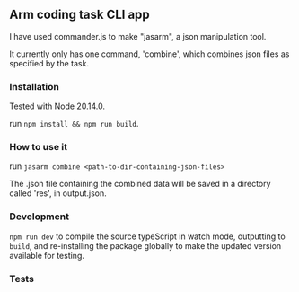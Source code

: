 ## Arm coding task CLI app

I have used commander.js to make "jasarm", a json manipulation tool.

It currently only has one command, 'combine', which combines json files as specified by the task.

### Installation

Tested with Node 20.14.0.

run `npm install && npm run build`.

### How to use it

run `jasarm combine <path-to-dir-containing-json-files>`

The .json file containing the combined data will be saved in a directory called 'res', in output.json.

### Development

`npm run dev` to compile the source typeScript in watch mode, outputting to `build`, and re-installing the package globally to make the updated version available for testing.

### Tests
